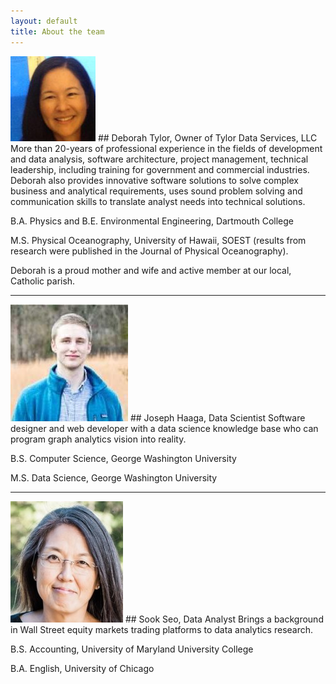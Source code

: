 ```yaml
---
layout: default
title: About the team
---
```

<img src="images/DT_pic.jpg"> 
## Deborah Tylor, Owner of Tylor Data Services, LLC
More than 20-years of professional experience in the fields of development and data analysis, software architecture, project management, technical leadership, including training for government and commercial industries. Deborah also provides innovative software solutions to solve complex business and analytical requirements, uses sound problem solving and communication skills to translate analyst needs into technical solutions.  

B.A. Physics and B.E. Environmental Engineering, Dartmouth College 

M.S. Physical Oceanography, University of Hawaii, SOEST (results from research were published in the Journal of Physical Oceanography).

Deborah is a proud mother and wife and active member at our local, Catholic parish.

---


<img src="images/JH.jpg">
## Joseph Haaga, Data Scientist
Software designer and web developer with a data science knowledge base who can program graph analytics vision into reality.

B.S. Computer Science, George Washington University

M.S. Data Science, George Washington University

---


<img src="images/ss.jpg">
## Sook Seo, Data Analyst
Brings a background in Wall Street equity markets trading platforms to data analytics research. 

B.S. Accounting, University of Maryland University College

B.A. English, University of Chicago
